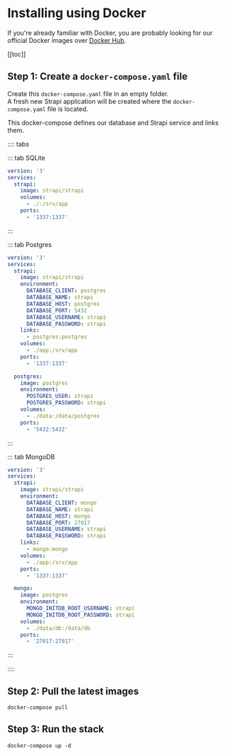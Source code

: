 # Installing using Docker

If you're already familiar with Docker, you are probably looking for our official Docker images over [Docker Hub](https://hub.docker.com/r/strapi/strapi).

[[toc]]

## Step 1: Create a `docker-compose.yaml` file

Create this `docker-compose.yaml` file in an empty folder. <br>
A fresh new Strapi application will be created where the `docker-compose.yaml` file is located.

This docker-compose defines our database and Strapi service and links them.

:::: tabs

::: tab SQLite

```yaml
version: '3'
services:
  strapi:
    image: strapi/strapi
    volumes:
      - ./:/srv/app
    ports:
      - '1337:1337'
```

:::

::: tab Postgres

```yaml
version: '3'
services:
  strapi:
    image: strapi/strapi
    environment:
      DATABASE_CLIENT: postgres
      DATABASE_NAME: strapi
      DATABASE_HOST: postgres
      DATABASE_PORT: 5432
      DATABASE_USERNAME: strapi
      DATABASE_PASSWORD: strapi
    links:
      - postgres:postgres
    volumes:
      - ./app:/srv/app
    ports:
      - '1337:1337'

  postgres:
    image: postgres
    environment:
      POSTGRES_USER: strapi
      POSTGRES_PASSWORD: strapi
    volumes:
      - ./data:/data/postgres
    ports:
      - '5432:5432'
```

:::

::: tab MongoDB

```yaml
version: '3'
services:
  strapi:
    image: strapi/strapi
    environment:
      DATABASE_CLIENT: mongo
      DATABASE_NAME: strapi
      DATABASE_HOST: mongo
      DATABASE_PORT: 27017
      DATABASE_USERNAME: strapi
      DATABASE_PASSWORD: strapi
    links:
      - mongo:mongo
    volumes:
      - ./app:/srv/app
    ports:
      - '1337:1337'

  mongo:
    image: postgres
    environment:
      MONGO_INITDB_ROOT_USERNAME: strapi
      MONGO_INITDB_ROOT_PASSWORD: strapi
    volumes:
      - ./data/db:/data/db
    ports:
      - '27017:27017'
```

:::

::::

## Step 2: Pull the latest images

```
docker-compose pull
```

## Step 3: Run the stack

```
docker-compose up -d
```
